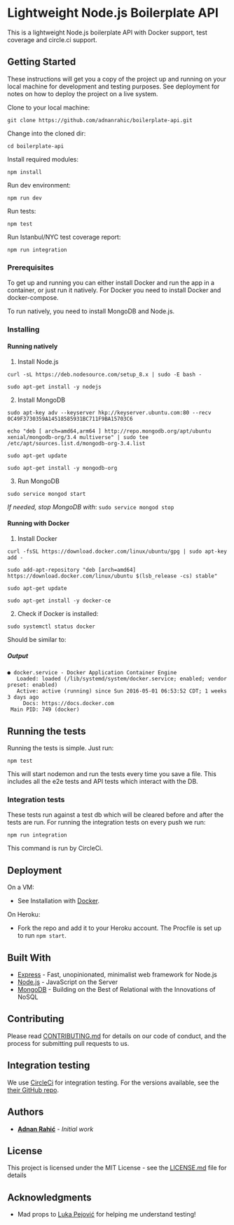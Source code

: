 # Lightweight Node.js Boilerplate API

This is a lightweight Node.js boilerplate API with Docker support, test coverage and circle.ci support.

## Getting Started

These instructions will get you a copy of the project up and running on your local machine for development and testing purposes. See deployment for notes on how to deploy the project on a live system.

Clone to your local machine:
```
git clone https://github.com/adnanrahic/boilerplate-api.git
```

Change into the cloned dir:
```
cd boilerplate-api
```

Install required modules:
```
npm install
```

Run dev environment:
```
npm run dev
```

Run tests:
```
npm test
```

Run Istanbul/NYC test coverage report:
```
npm run integration
```

### Prerequisites

To get up and running you can either install Docker and run the app in a container, or just run it natively. For Docker you need to install Docker and docker-compose.

To run natively, you need to install MongoDB and Node.js.

### Installing

#### Running natively

1. Install Node.js
```
curl -sL https://deb.nodesource.com/setup_8.x | sudo -E bash -

sudo apt-get install -y nodejs
```

2. Install MongoDB
```
sudo apt-key adv --keyserver hkp://keyserver.ubuntu.com:80 --recv 0C49F3730359A14518585931BC711F9BA15703C6

echo "deb [ arch=amd64,arm64 ] http://repo.mongodb.org/apt/ubuntu xenial/mongodb-org/3.4 multiverse" | sudo tee /etc/apt/sources.list.d/mongodb-org-3.4.list

sudo apt-get update

sudo apt-get install -y mongodb-org
```

3. Run MongoDB
```
sudo service mongod start
```
*If needed, stop MongoDB with*: `sudo service mongod stop`


#### Running with Docker

1. Install Docker
```
curl -fsSL https://download.docker.com/linux/ubuntu/gpg | sudo apt-key add -

sudo add-apt-repository "deb [arch=amd64] https://download.docker.com/linux/ubuntu $(lsb_release -cs) stable"

sudo apt-get update

sudo apt-get install -y docker-ce
```

2. Check if Docker is installed:
```
sudo systemctl status docker
```
Should be similar to:

##### Output
```
● docker.service - Docker Application Container Engine
   Loaded: loaded (/lib/systemd/system/docker.service; enabled; vendor preset: enabled)
   Active: active (running) since Sun 2016-05-01 06:53:52 CDT; 1 weeks 3 days ago
     Docs: https://docs.docker.com
 Main PID: 749 (docker)
```

## Running the tests

Running the tests is simple. Just run:
```
npm test
```
This will start nodemon and run the tests every time you save a file.
This includes all the e2e tests and API tests which interact with the DB.

### Integration tests

These tests run against a test db which will be cleared before and after the tests are run.
For running the integration tests on every push we run:
```
npm run integration
```

This command is run by CircleCi.

## Deployment

On a VM:
- See Installation with [Docker](#running-with-docker).

On Heroku:
- Fork the repo and add it to your Heroku account. The Procfile is set up to run `npm start`.

## Built With

* [Express](https://expressjs.com/) - Fast, unopinionated, minimalist web framework for Node.js
* [Node.js](https://nodejs.org/en/) - JavaScript on the Server
* [MongoDB](https://www.mongodb.com/) - Building on the Best of Relational with the Innovations of NoSQL

## Contributing

Please read [CONTRIBUTING.md](CONTRIBUTING.md) for details on our code of conduct, and the process for submitting pull requests to us.

## Integration testing

We use [CircleCi](https://circleci.com/) for integration testing. For the versions available, see the [their GitHub repo](https://github.com/circleci). 

## Authors

* [**Adnan Rahić**](https://github.com/adnanrahic) - *Initial work*

<!-- See also the list of [contributors](https://github.com/your/project/contributors) who participated in this project. -->

## License

This project is licensed under the MIT License - see the [LICENSE.md](LICENSE.md) file for details

## Acknowledgments

* Mad props to [Luka Pejović](https://github.com/luka454) for helping me understand testing!